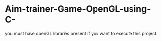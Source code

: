 # Aim-trainer-Game-OpenGL-using-C-
you must have openGL libraries present if you want to execute this project.
